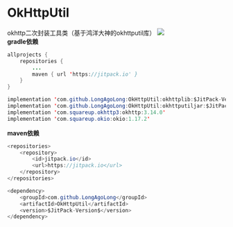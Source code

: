 # OkHttpUtil
okhttp二次封装工具类（基于鸿洋大神的okhttputil库） 
[![](https://jitpack.io/v/LongAgoLong/OkHttpUtil.svg)](https://jitpack.io/#LongAgoLong/OkHttpUtil)  
**gradle依赖**
```java
allprojects {
	repositories {
		...
		maven { url 'https://jitpack.io' }
	}
}
```
```java
implementation 'com.github.LongAgoLong:OkHttpUtil:okhttplib:$JitPack-Version$'
implementation 'com.github.LongAgoLong:OkHttpUtil:okhttputiljar:$JitPack-Version$'
implementation 'com.squareup.okhttp3:okhttp:3.14.0'
implementation 'com.squareup.okio:okio:1.17.2'
```
**maven依赖**
```java
<repositories>
	<repository>
		<id>jitpack.io</id>
		<url>https://jitpack.io</url>
	</repository>
</repositories>
```
```java
<dependency>
	<groupId>com.github.LongAgoLong</groupId>
	<artifactId>OkHttpUtil</artifactId>
	<version>$JitPack-Version$</version>
</dependency>
```
